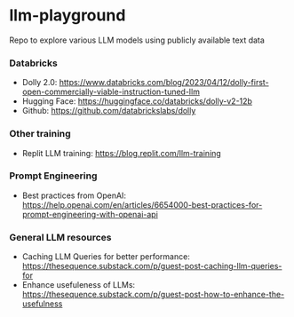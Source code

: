 # llm-playground
Repo to explore various LLM models using publicly available text data


### Databricks
- Dolly 2.0: https://www.databricks.com/blog/2023/04/12/dolly-first-open-commercially-viable-instruction-tuned-llm
- Hugging Face: https://huggingface.co/databricks/dolly-v2-12b
- Github: https://github.com/databrickslabs/dolly

### Other training
- Replit LLM training: https://blog.replit.com/llm-training

### Prompt Engineering
- Best practices from OpenAI: https://help.openai.com/en/articles/6654000-best-practices-for-prompt-engineering-with-openai-api

### General LLM resources
- Caching LLM Queries for better performance: https://thesequence.substack.com/p/guest-post-caching-llm-queries-for
- Enhance usefuleness of LLMs: https://thesequence.substack.com/p/guest-post-how-to-enhance-the-usefulness
